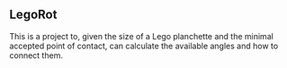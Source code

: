 ## LegoRot

This is a project to, given the size of a Lego planchette and the minimal accepted point of contact, can calculate the available angles and how to connect them.

